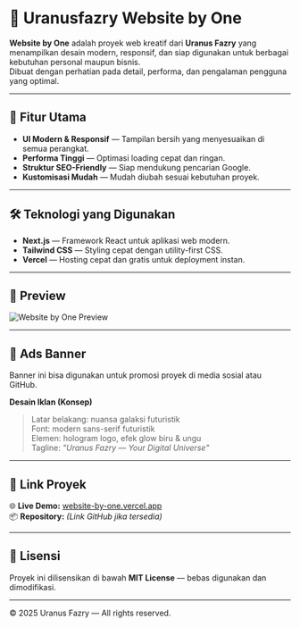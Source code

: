 # 🌌 Uranusfazry Website by One

**Website by One** adalah proyek web kreatif dari **Uranus Fazry** yang menampilkan desain modern, responsif, dan siap digunakan untuk berbagai kebutuhan personal maupun bisnis.  
Dibuat dengan perhatian pada detail, performa, dan pengalaman pengguna yang optimal.

---

## 🚀 Fitur Utama
- **UI Modern & Responsif** — Tampilan bersih yang menyesuaikan di semua perangkat.
- **Performa Tinggi** — Optimasi loading cepat dan ringan.
- **Struktur SEO-Friendly** — Siap mendukung pencarian Google.
- **Kustomisasi Mudah** — Mudah diubah sesuai kebutuhan proyek.

---

## 🛠️ Teknologi yang Digunakan
- **Next.js** — Framework React untuk aplikasi web modern.
- **Tailwind CSS** — Styling cepat dengan utility-first CSS.
- **Vercel** — Hosting cepat dan gratis untuk deployment instan.

---

## 📸 Preview
![Website by One Preview](https://website-by-one.vercel.app/preview-image.png)

---

## 📢 Ads Banner
Banner ini bisa digunakan untuk promosi proyek di media sosial atau GitHub.

**Desain Iklan (Konsep)**  
> Latar belakang: nuansa galaksi futuristik  
> Font: modern sans-serif futuristik  
> Elemen: hologram logo, efek glow biru & ungu  
> Tagline: *"Uranus Fazry — Your Digital Universe"*

---

## 🔗 Link Proyek
🌐 **Live Demo:** [website-by-one.vercel.app](https://website-by-one.vercel.app/)  
📦 **Repository:** *(Link GitHub jika tersedia)*

---

## 📄 Lisensi
Proyek ini dilisensikan di bawah **MIT License** — bebas digunakan dan dimodifikasi.

---

© 2025 Uranus Fazry — All rights reserved.
